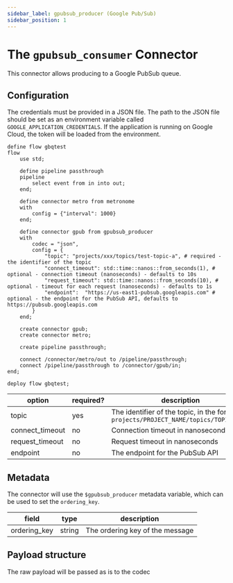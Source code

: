 ```yaml
---
sidebar_label: gpubsub_producer (Google Pub/Sub)
sidebar_position: 1
---
```


# The `gpubsub_consumer` Connector

This connector allows producing to a Google PubSub queue.

## Configuration

The credentials must be provided in a JSON file. The path to the JSON file should be set as an environment variable called `GOOGLE_APPLICATION_CREDENTIALS`. If the application is running on Google Cloud, the token will be loaded from the environment.

```tremor title="config.troy"
define flow gbqtest
flow
    use std;
    
    define pipeline passthrough
    pipeline
        select event from in into out;
    end;

    define connector metro from metronome
    with
        config = {"interval": 1000}
    end;

    define connector gpub from gpubsub_producer
    with
        codec = "json",
        config = {
            "topic": "projects/xxx/topics/test-topic-a", # required - the identifier of the topic
            "connect_timeout": std::time::nanos::from_seconds(1), # optional - connection timeout (nanoseconds) - defaults to 10s
            "request_timeout": std::time::nanos::from_seconds(10), # optional - timeout for each request (nanoseconds) - defaults to 1s 
            "endpoint":  "https://us-east1-pubsub.googleapis.com" # optional - the endpoint for the PubSub API, defaults to https://pubsub.googleapis.com
        }
    end;

    create connector gpub;
    create connector metro;

    create pipeline passthrough;

    connect /connector/metro/out to /pipeline/passthrough;
    connect /pipeline/passthrough to /connector/gpub/in;
end;

deploy flow gbqtest;
```

| option          | required? | description                                                                             |
|-----------------|-----------|-----------------------------------------------------------------------------------------|
| topic           | yes       | The identifier of the topic, in the format of `projects/PROJECT_NAME/topics/TOPIC_NAME` |
| connect_timeout | no        | Connection timeout in nanoseconds                                                       |
| request_timeout | no        | Request timeout in nanoseconds                                                          |
| endpoint        | no        | The endpoint for the PubSub API                                                         |

## Metadata
The connector will use the `$gpubsub_producer` metadata variable, which can be used to set the `ordering_key`.

| field        | type                      | description                                                                                 |
|--------------|---------------------------|---------------------------------------------------------------------------------------------|
| ordering_key | string                    | The ordering key of the message                                                             |

## Payload structure
The raw payload will be passed as is to the codec